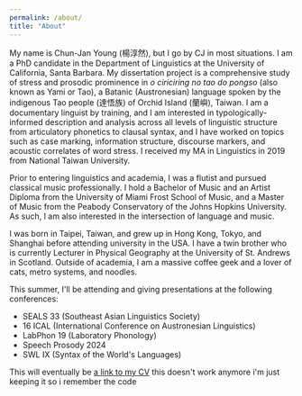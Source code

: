```yaml
---
permalink: /about/
title: "About"
---
```


My name is Chun-Jan Young (楊淳然), but I go by CJ in most situations. I am a PhD candidate in the Department of Linguistics at the University of California, Santa Barbara. My dissertation project is a comprehensive study of stress and prosodic prominence in *o ciriciring no tao do pongso* (also known as Yami or Tao), a Batanic (Austronesian) language spoken by the indigenous Tao people (達悟族) of Orchid Island (蘭嶼), Taiwan. I am a documentary linguist by training, and I am interested in typologically-informed description and analysis across all levels of linguistic structure from articulatory phonetics to clausal syntax, and I have worked on topics such as case marking, information structure, discourse markers, and acoustic correlates of word stress. I received my MA in Linguistics in 2019 from National Taiwan University.

Prior to entering linguistics and academia, I was a flutist and pursued classical music professionally. I hold a Bachelor of Music and an Artist Diploma from the University of Miami Frost School of Music, and a Master of Music from the Peabody Conservatory of the Johns Hopkins University. As such, I am also interested in the intersection of language and music.

I was born in Taipei, Taiwan, and grew up in Hong Kong, Tokyo, and Shanghai before attending university in the USA. I have a twin brother who is currently Lecturer in Physical Geography at the University of St. Andrews in Scotland. Outside of academia, I am a massive coffee geek and a lover of cats, metro systems, and noodles.

This summer, I'll be attending and giving presentations at the following conferences:
- SEALS 33 (Southeast Asian Linguistics Society)
- 16 ICAL (International Conference on Austronesian Linguistics)
- LabPhon 19 (Laboratory Phonology)
- Speech Prosody 2024
- SWL IX (Syntax of the World's Languages)

This will eventually be [a link to my CV](Test1.md) this doesn't work anymore i'm just keeping it so i remember the code
